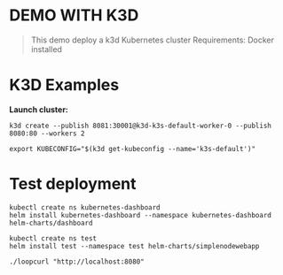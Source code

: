 DEMO WITH K3D
=============

> This demo deploy a k3d Kubernetes cluster
Requirements: Docker installed

# K3D Examples

**Launch cluster:**
```
k3d create --publish 8081:30001@k3d-k3s-default-worker-0 --publish 8080:80 --workers 2
```

```
export KUBECONFIG="$(k3d get-kubeconfig --name='k3s-default')"
```

# Test deployment

```
kubectl create ns kubernetes-dashboard
helm install kubernetes-dashboard --namespace kubernetes-dashboard helm-charts/dashboard
```

```
kubectl create ns test
helm install test --namespace test helm-charts/simplenodewebapp
```

```
./loopcurl "http://localhost:8080"
```

